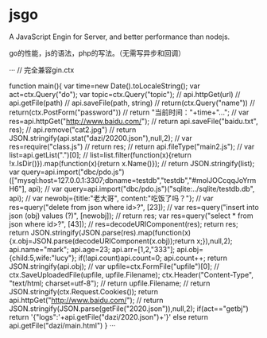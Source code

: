 # jsgo

A JavaScript Engin for Server, and better performance than nodejs.

go的性能，js的语法，php的写法。（无需写异步和回调）

···
// 完全兼容gin.ctx

function main(){
	var time=new Date().toLocaleString();
	var act=ctx.Query("do");
	var topic=ctx.Query("topic");
	// api.httpGet(url)
	// api.getFile(path)
	// api.saveFile(path, string)
	// return(ctx.Query("name"))
	// return(ctx.PostForm("password"))
	// return "当前时间："+time+"...";
	// var res=api.httpGet("http://www.baidu.com/");
	// return api.saveFile("baidu.txt", res);
	// api.remove("cat2.jpg")
	// return JSON.stringify(api.stat("dazi/20200.json"),null,2);
	// var res=require("class.js")
	// return res;
	// return api.fileType("main2.js");
	// var list=api.getList(".")[0];
	// list=list.filter(function(x){return !x.IsDir()}).map(function(x){return x.Name()});
	// return JSON.stringify(list);
	var query=api.import("dbc/pdo.js")(["mysql:host=127.0.0.1:3307;dbname=testdb","testdb","#molJOCcqqJoYrmH6"], api);
	// var query=api.import("dbc/pdo.js")("sqlite:../sqlite/testdb.db", api);
	// var newobj={title:"老大哥", content:"吃饭了吗？"};
	// var res=query("delete from json where id>?", [23]);
	// var res=query("insert into json (obj) values (?)", [newobj]);
	// return res;
	var res=query("select * from json where id>?", [43]);
	// res=decodeURIComponent(res);
	return res;
	return JSON.stringify(JSON.parse(res).map(function(x){x.obj=JSON.parse(decodeURIComponent(x.obj));return x;}),null,2);
	api.name="mark";
	api.age=23;
	api.arr=[1,2,"333"];
	api.obj={child:5,wife:"lucy"};
	if(!api.count)api.count=0;
	api.count++;
	return JSON.stringify(api.obj);
	// var upfile=ctx.FormFile("upfile")[0];
	// ctx.SaveUploadedFile(upfile, upfile.Filename);
	ctx.Header("Content-Type", "text/html; charset=utf-8");
	// return upfile.Filename;
	// return JSON.stringify(ctx.Request.Cookies());
	return api.httpGet("http://www.baidu.com/");
	// return JSON.stringify(JSON.parse(getFile("2020.json")),null,2);
	if(act=="getbj")
		return '{"logs":'+api.getFile("dazi/2020.json")+'}'
	else
		return api.getFile("dazi/main.html")
}
···
